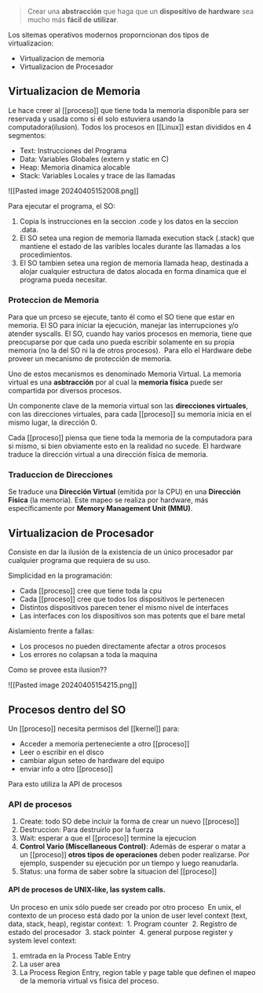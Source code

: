 > Crear una **abstracción** que haga que un **dispositivo de hardware** sea mucho más **fácil de utilizar**.

Los sitemas operativos modernos proporncionan dos tipos de virtualizacion:

- Virtualizacion de memoria
- Virtualizacion de Procesador 

## Virtualizacion de Memoria
Le hace creer al [[proceso]] que tiene toda la memoria disponible para ser reservada y usada como si él solo estuviera usando la computadora(ilusion). Todos los procesos en [[Linux]] estan divididos en 4 segmentos:

- Text: Instrucciones del Programa 
- Data: Variables Globales (extern y static en C)
- Heap: Memoria dinamica alocable 
- Stack: Variables Locales y trace de las llamadas

![[Pasted image 20240405152008.png]]

Para ejecutar el programa, el SO: 
1. Copia ls instrucciones en la seccion .code y los datos en la seccion .data. 
2. El SO setea una region de memoria llamada execution stack (.stack) que mantiene el estado de las varibles locales durante las llamadas a los procedimientos.
3. El SO tambien setea una region de memoria llamada heap, destinada a alojar cualquier estructura de datos alocada en forma dinamica que el programa pueda necesitar.


### Proteccion de Memoria
Para que un prceso se ejecute, tanto él como el SO tiene que estar en memoria. El SO para iniciar la ejecución, manejar las interrupciones y/o atender syscalls. 
El SO, cuando hay varios procesos en memoria, tiene que preocuparse por que cada uno pueda escribir solamente en su propia memoria (no la del SO ni la de otros procesos).  Para ello el Hardware debe proveer un mecanismo de protección de memoria.

Uno de estos mecanismos es denominado Memoria Virtual. La memoria virtual es una **asbtracción** por al cual la **memoria física** puede ser compartida por diversos procesos.

Un componente clave de la memoria virtual son las **direcciones virtuales**, con las direcciones virtuales, para cada [[proceso]] su memoria inicia en el mismo lugar, la dirección 0.

Cada [[proceso]] piensa que tiene toda la memoria de la computadora para si mismo, si bien obviamente esto en la realidad no sucede. El hardware traduce la dirección virtual a una dirección física de memoria.


### Traduccion de Direcciones 
Se traduce una **Dirección Virtual** (emitida por la CPU) en una **Dirección Física** (la memoria). Este mapeo se realiza por hardware, más específicamente por **Memory Management Unit (MMU)**.


## Virtualizacion de Procesador 
Consiste en dar la ilusión de la existencia de un único procesador par cualquier programa que requiera de su uso. 

Simplicidad en la programación:
- Cada [[proceso]] cree que tiene toda la cpu
- Cada [[proceso]] cree que todos los dispositivos le pertenecen 
- Distintos dispositivos parecen tener el mismo nivel de interfaces 
- Las interfaces con los dispositivos son mas potents que el bare metal

Aislamiento frente a fallas: 
- Los procesos no pueden directamente afectar a otros procesos
- Los errores no colapsan a toda la maquina

Como se provee esta ilusion??

![[Pasted image 20240405154215.png]]


## Procesos dentro del SO 
Un [[proceso]] necesita permisos del [[kernel]] para: 
- Acceder a memoria perteneciente a otro [[proceso]] 
- Leer o escribir en el disco 
- cambiar algun seteo de hardware del equipo 
- enviar info a otro [[proceso]] 

Para esto utiliza la API de procesos 

### API de procesos 
1. Create:  todo SO debe incluir la forma de crear un nuevo [[proceso]] 
2. Destruccion: Para destruirlo por la fuerza 
3. Wait: esperar a que el [[proceso]] termine la ejecucion 
4.  **Control Vario (Miscellaneous Control)**: Además de esperar o matar a un [[proceso]] **otros tipos de operaciones** deben poder realizarse. Por ejemplo, suspender su ejecución por un tiempo y luego reanudarla.
5. Status: una forma de saber sobre la situacion del [[proceso]] 

#### API de procesos de UNIX-like, las system calls.
 Un proceso en unix sólo puede ser creado por otro proceso
 En unix, el contexto de un proceso está dado por la union de user level context (text, data, stack, heap), registar context:
 1.  Program counter
 2. Registro de estado del procesador 
 3. stack pointer 
 4. general purpose register 
  y system level context: 
  1. emtrada en la Process Table Entry 
  2. La user area
  3. La Process Region Entry, region table y page table que definen el mapeo de la memoria virtual vs fisica del proceso. 